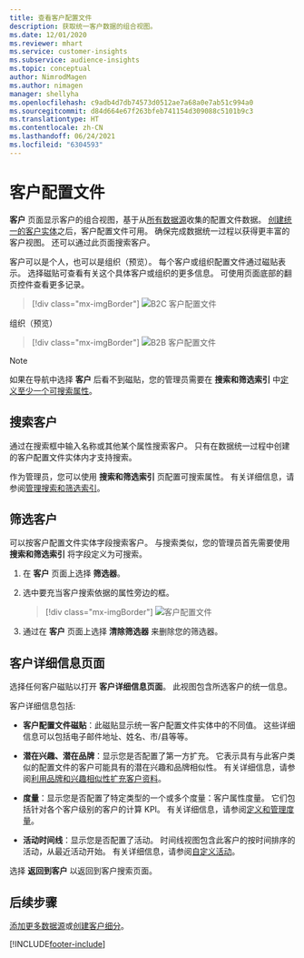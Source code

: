 ```yaml
---
title: 查看客户配置文件
description: 获取统一客户数据的组合视图。
ms.date: 12/01/2020
ms.reviewer: mhart
ms.service: customer-insights
ms.subservice: audience-insights
ms.topic: conceptual
author: NimrodMagen
ms.author: nimagen
manager: shellyha
ms.openlocfilehash: c9adb4d7db74573d0512ae7a68a0e7ab51c994a0
ms.sourcegitcommit: d84d664e67f263bfeb741154d309088c5101b9c3
ms.translationtype: HT
ms.contentlocale: zh-CN
ms.lasthandoff: 06/24/2021
ms.locfileid: "6304593"
---
```

# <a name="customer-profiles"></a>客户配置文件

**客户** 页面显示客户的组合视图，基于从[所有数据源](data-sources.md)收集的配置文件数据。 [创建统一的客户实体](data-unification.md)之后，客户配置文件可用。 确保完成数据统一过程以获得更丰富的客户视图。 还可以通过此页面搜索客户。

客户可以是个人，也可以是组织（预览）。 每个客户或组织配置文件通过磁贴表示。 选择磁贴可查看有关这个具体客户或组织的更多信息。 可使用页面底部的翻页控件查看更多记录。

> [!div class="mx-imgBorder"] 
> ![B2C 客户配置文件](media/profiles-customers.png "B2C 客户配置文件")

组织（预览）
> [!div class="mx-imgBorder"] 
> ![B2B 客户配置文件](media/profile-customers-b2b.png "B2B 客户配置文件")

> [!NOTE]
> 如果在导航中选择 **客户** 后看不到磁贴，您的管理员需要在 **搜索和筛选索引** 中[定义至少一个可搜索属性](search-filter-index.md)。

## <a name="search-for-customers"></a>搜索客户

通过在搜索框中输入名称或其他某个属性搜索客户。 只有在数据统一过程中创建的客户配置文件实体内才支持搜索。

作为管理员，您可以使用 **搜索和筛选索引** 页配置可搜索属性。 有关详细信息，请参阅[管理搜索和筛选索引](search-filter-index.md)。

## <a name="filter-customers"></a>筛选客户

可以按客户配置文件实体字段搜索客户。 与搜索类似，您的管理员首先需要使用 **搜索和筛选索引** 将字段定义为可搜索。

1. 在 **客户** 页面上选择 **筛选器**。

2. 选中要充当客户搜索依据的属性旁边的框。

   > [!div class="mx-imgBorder"] 
   > ![客户配置文件](media/profiles-customers3.png "客户配置文件")

3. 通过在 **客户** 页面上选择 **清除筛选器** 来删除您的筛选器。

##  <a name="customer-details-page"></a>客户详细信息页面

选择任何客户磁贴以打开 **客户详细信息页面**。 此视图包含所选客户的统一信息。

客户详细信息包括:

-   **客户配置文件磁贴**：此磁贴显示统一客户配置文件实体中的不同值。 这些详细信息可以包括电子邮件地址、姓名、市/县等等。 

-   **潜在兴趣、潜在品牌**：显示您是否配置了第一方扩充。 它表示具有与此客户类似的配置文件的客户可能具有的潜在兴趣和品牌相似性。 有关详细信息，请参阅[利用品牌和兴趣相似性扩充客户资料](enrichment-microsoft.md)。

-   **度量**：显示您是否配置了特定类型的一个或多个度量：客户属性度量。 它们包括针对各个客户级别的客户的计算 KPI。 有关详细信息，请参阅[定义和管理度量](measures.md)。

-   **活动时间线**：显示您是否配置了活动。 时间线视图包含此客户的按时间排序的活动，从最近活动开始。 有关详细信息，请参阅[自定义活动](activities.md)。

选择 **返回到客户** 以返回到客户搜索页面。

## <a name="next-steps"></a>后续步骤

[添加更多数据源](data-sources.md)或[创建客户细分](segments.md)。


[!INCLUDE[footer-include](../includes/footer-banner.md)]
